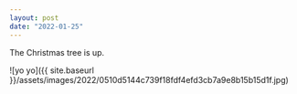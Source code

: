 ```yaml
---
layout: post
date: "2022-01-25"
---
```


The Christmas tree is up.

![yo yo]({{ site.baseurl }}/assets/images/2022/0510d5144c739f18fdf4efd3cb7a9e8b15b15d1f.jpg)
